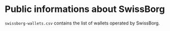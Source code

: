 # Public informations about SwissBorg

`swissborg-wallets.csv` contains the list of wallets operated by SwissBorg. 
